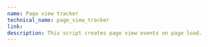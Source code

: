 ```yaml
---
name: Page view tracker
technical_name: page_view_tracker
link: 
description: This script creates page view events on page load.
---
```

